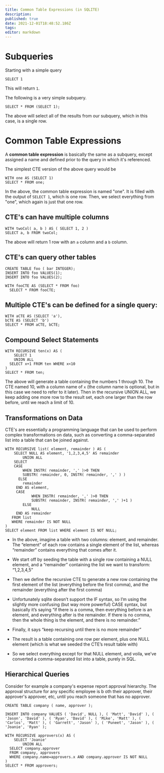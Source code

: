 ```yaml
---
title: Common Table Expressions (in SQLITE)
description: 
published: true
date: 2021-12-01T18:48:52.186Z
tags: 
editor: markdown
---
```


# Subqueries
Starting with a simple query

```
SELECT 1
```

This will return `1`. 

The following is a very simple subquery.

```
SELECT * FROM (SELECT 1);
```

The above will select all of the results from our subquery, which in this case, is a single row. 
# Common Table Expressions
A **common table expression** is basically the same as a subquery, except assigned a name and defined prior to the query in which it's referenced. 

The simplest CTE version of the above query would be 

```
WITH one AS (SELECT 1)
SELECT * FROM one;
```

In the above, the common table expression is named "one". It is filled with the output of `SELECT 1`, which is one row.  Then, we select everything from "one", which again is just that one row. 

## CTE's can have multiple columns
```
WITH twoCol( a, b ) AS ( SELECT 1, 2 )
SELECT a, b FROM twoCol;
```
The above will return 1 row with an `a` column and a `b` column.

## CTE's can query other tables
```
CREATE TABLE foo ( bar INTEGER);
INSERT INTO foo VALUES(1);
INSERT INTO foo VALUES(2);

WITH fooCTE AS (SELECT * FROM foo)
  SELECT * FROM fooCTE;
```
## Multiple CTE's can be defined for a single query:
```
WITH aCTE AS (SELECT 'a'), 
bCTE AS (SELECT 'b')
SELECT * FROM aCTE, bCTE;
```

## Compound Select Statements
```
WITH RECURSIVE ten(x) AS ( 
	SELECT 1 
  	UNION ALL 
  SELECT x+1 FROM ten WHERE x<10 
)
SELECT * FROM ten;
```
The above will generate a table containing the numbers 1 through 10. The CTE named 10, with a column name of `x` (the column name is optional, but in this case we need to refer to it later). Then in the recursive UNION ALL, we keep adding one more row to the result set, each one larger than the row before, until we reach a limit of 10. 

## Transformations on Data
CTE's are essentially a programming language that can be used to perform complex transformations on data, such as converting a comma-separated list into a table that can be joined against. 
```
WITH RECURSIVE list( element, remainder ) AS (
	SELECT NULL AS element, '1,2,3,4,5' AS remainder
		UNION ALL
	SELECT
  	CASE
    	WHEN INSTR( remainder, ',' )>0 THEN 
      	SUBSTR( remainder, 0, INSTR( remainder, ',' ) )
      ELSE
        remainder
     END AS element,
     CASE
     		WHEN INSTR( remainder, ',' )>0 THEN 
      		SUBSTR( remainder, INSTR( remainder, ',' )+1 )
      	ELSE
      		NULL
     END AS remainder
   FROM list
   WHERE remainder IS NOT NULL
)
SELECT element FROM list WHERE element IS NOT NULL;
```
* In the above, imagine a table with two columns: element, and remainder. The “element” of each row contains a single element of the list, whereas “remainder” contains everything that comes after it.

* We start off by seeding the table with a single row containing a NULL element, and a “remainder” containing the list we want to transform: “1,2,3,4,5”

* Then we define the recursive CTE to generate a new row containing the first element of the list (everything before the first comma), and the remainder (everything after the first comma)

* Unfortunately sqlite doesn’t support the IF syntax, so I’m using the slightly more confusing (but way more powerful) CASE syntax, but basically it’s saying “if there is a comma, then everything before is an element, and everything after is the remainder. If there is no comma, then the whole thing is the element, and there is no remainder.”

* Finally, it says “keep recursing until there is no more remainder”

* The result is a table containing one row per element, plus one NULL element (which is what we seeded the CTE’s result table with)

* So we select everything except for that NULL element, and voila, we’ve converted a comma-separated list into a table, purely in SQL.

## Hierarchical Queries
Consider for example a company's expense report approval hierarchy. The approval structure for any specific employee is b oth their approver, their approver's approver, etc, until you reach someone that has no approver.

```
CREATE TABLE company ( name, approver );

INSERT INTO company VALUES ( 'David', NULL ), ( 'Matt', 'David' ), ( 'Jason', 'David' ), ( 'Ryan', 'David' ), ( 'Mike', 'Matt' ), ( 'Carlos', 'Matt' ), ( 'Garrett', 'Jason' ), ( 'Puneet', 'Jason' ), ( 'Joanie', 'Ryan' );
```

```
WITH RECURSIVE approvers(x) AS (
	SELECT 'Joanie' 
		UNION ALL
  SELECT company.approver 
  FROM company, approvers 
  WHERE company.name=approvers.x AND company.approver IS NOT NULL
)
SELECT * FROM approvers;
```